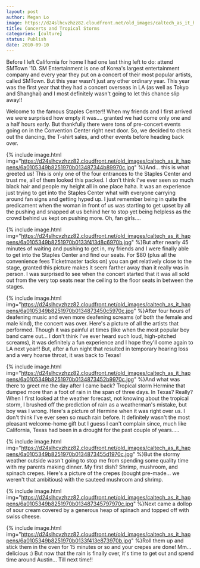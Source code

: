 ```yaml
---
layout: post
author: Megan Lo
image: https://d24slhcvzhzz82.cloudfront.net/old_images/caltech_as_it_happens/6a0105349b8251970b0133f413d4a3970b.jpg
title: Concerts and Tropical Storms
categories: [culture]
status: Publish
date: 2010-09-10
---
```


Before I left California for home I had one last thing left to do: attend SMTown '10. SM Entertainment is one of Korea's largest entertainment company and every year they put on a concert of their most popular artists, called SMTown. But this year wasn't just any other ordinary year. This year was the first year that they had a concert overseas in LA (as well as Tokyo and Shanghai) and I most definitely wasn't going to let this chance slip away!!

Welcome to the famous Staples Center!! When my friends and I first arrived we were surprised how empty it was.... granted we had come only one and a half hours early. But thankfully there were tons of pre-concert events going on in the Convention Center right next door. So, we decided to check out the dancing, the T-shirt sales, and other events before heading back over.


{% include image.html img="https://d24slhcvzhzz82.cloudfront.net/old_images/caltech_as_it_happens/6a0105349b8251970b013487344b89970c.jpg" %}And... this is what greeted us! This is only one of the four entrances to the Staples Center and trust me, all of them looked this packed. I don't think I've ever seen so much black hair and people my height all in one place haha. It was an experience just trying to get into the Staples Center what with everyone carrying around fan signs and getting hyped up. I just remember being in quite the predicament when the woman in front of us was starting to get upset by all the pushing and snapped at us behind her to stop yet being helpless as the crowd behind us kept on pushing more. Oh, fan girls....


{% include image.html img="https://d24slhcvzhzz82.cloudfront.net/old_images/caltech_as_it_happens/6a0105349b8251970b0133f413d8c6970b.jpg" %}But after nearly 45 minutes of waiting and pushing to get in, my friends and I were finally able to get into the Staples Center and find our seats. For $80 (plus all the convenience fees Ticketmaster tacks on) you can get relatively close to the stage, granted this picture makes it seem farther away than it really was in person. I was surprised to see when the concert started that it was all sold out from the very top seats near the ceiling to the floor seats in between the stages.


{% include image.html img="https://d24slhcvzhzz82.cloudfront.net/old_images/caltech_as_it_happens/6a0105349b8251970b0134873450c5970c.jpg" %}After four hours of deafening music and even more deafening screams (of both the female and male kind), the concert was over. Here's a picture of all the artists that performed. Though it was painful at times (like when the most popular boy band came out... I don't think I've ever heard such loud, high-pitched screams), it was definitely a fun experience and I hope they'll come again to LA next year!!
But, after a fun night that resulted in temporary hearing loss and a very hoarse throat, it was back to Texas!


{% include image.html img="https://d24slhcvzhzz82.cloudfront.net/old_images/caltech_as_it_happens/6a0105349b8251970b0134873452b9970c.jpg" %}And what was there to greet me the day after I came back? Tropical storm Hermine that dumped more than a foot of rain in the span of three days. In Texas? Really? When I first looked at the weather forecast, not knowing about the tropical storm, I brushed off the prediction of rain as a weatherman's mistake, but boy was I wrong. Here's a picture of Hermine when it was right over us. I don't think I've ever seen so much rain before. It definitely wasn't the most pleasant welcome-home gift but I guess I can't complain since, much like California, Texas had been in a drought for the past couple of years.....


{% include image.html img="https://d24slhcvzhzz82.cloudfront.net/old_images/caltech_as_it_happens/6a0105349b8251970b0134873455d1970c.jpg" %}But the stormy weather outside wasn't going to stop me from spending some quality time with my parents making dinner. My first dish? Shrimp, mushroom, and spinach crepes. Here's a picture of the crepes (bought pre-made... we weren't that ambitious) with the sauteed mushroom and shrimp.


{% include image.html img="https://d24slhcvzhzz82.cloudfront.net/old_images/caltech_as_it_happens/6a0105349b8251970b013487345797970c.jpg" %}Next came a dollop of sour cream covered by a generous heap of spinach and topped off with swiss cheese.


{% include image.html img="https://d24slhcvzhzz82.cloudfront.net/old_images/caltech_as_it_happens/6a0105349b8251970b0133f413e873970b.jpg" %}Roll them up and stick them in the oven for 15 minutes or so and your crepes are done! Mm... delicious :)
But now that the rain is finally over, it's time to get out and spend time around Austin... Till next time!!
